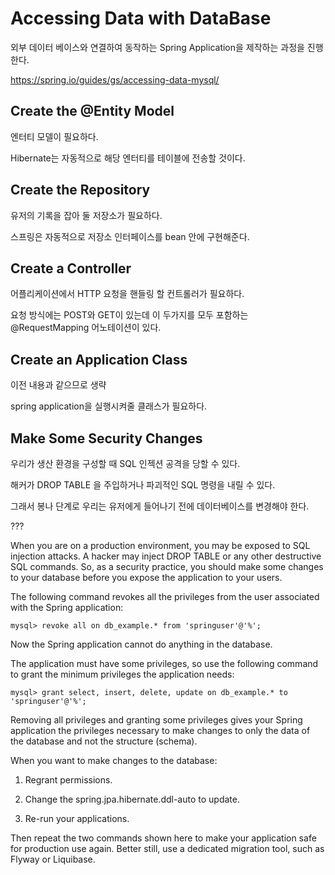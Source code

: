 # Accessing Data with DataBase

외부 데이터 베이스와 연결하여 동작하는 Spring Application을 제작하는 과정을 진행한다.  

https://spring.io/guides/gs/accessing-data-mysql/

## Create the @Entity Model

엔터티 모델이 필요하다.

Hibernate는 자동적으로 해당 엔터티를 테이블에 전송할 것이다.  

## Create the Repository  

유저의 기록을 잡아 둘 저장소가 필요하다. 

스프링은 자동적으로 저장소 인터페이스를 bean 안에 구현해준다.  

## Create a Controller  

어플리케이션에서 HTTP 요청을 핸들링 할 컨트롤러가 필요하다.  

요청 방식에는 POST와 GET이 있는데 이 두가지를 모두 포함하는 @RequestMapping 어노테이션이 있다.  

## Create an Application Class

이전 내용과 같으므로 생략  

spring application을 실행시켜줄 클래스가 필요하다.  

## Make Some Security Changes

우리가 생산 환경을 구성할 때 SQL 인젝션 공격을 당할 수 있다.

해커가 DROP TABLE 을 주입하거나 파괴적인 SQL 명령을 내릴 수 있다.

그래서 봉나 단계로 우리는 유저에게 들어나기 전에 데이터베이스를 변경해야 한다.

???

When you are on a production environment, you may be exposed to SQL injection attacks. A hacker may inject DROP TABLE or any other destructive SQL commands. So, as a security practice, you should make some changes to your database before you expose the application to your users.

The following command revokes all the privileges from the user associated with the Spring application:

~~~
mysql> revoke all on db_example.* from 'springuser'@'%';
~~~

Now the Spring application cannot do anything in the database.

The application must have some privileges, so use the following command to grant the minimum privileges the application needs:

~~~
mysql> grant select, insert, delete, update on db_example.* to 'springuser'@'%';
~~~

Removing all privileges and granting some privileges gives your Spring application the privileges necessary to make changes to only the data of the database and not the structure (schema).

When you want to make changes to the database:

1. Regrant permissions.

2. Change the spring.jpa.hibernate.ddl-auto to update.

3. Re-run your applications.

Then repeat the two commands shown here to make your application safe for production use again. Better still, use a dedicated migration tool, such as Flyway or Liquibase.